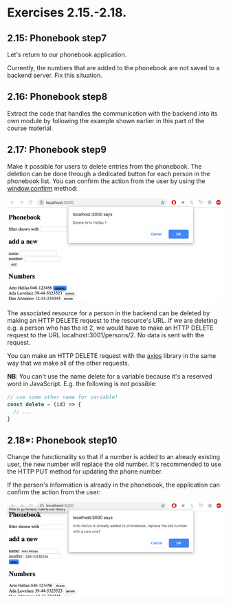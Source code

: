 # Exercises 2.15.-2.18.

## 2.15: Phonebook step7

Let's return to our phonebook application.

Currently, the numbers that are added to the phonebook are not saved to a backend server. Fix this situation.

## 2.16: Phonebook step8

Extract the code that handles the communication with the backend into its own module by following the example shown earlier in this part of the course material.

## 2.17: Phonebook step9

Make it possible for users to delete entries from the phonebook. The deletion can be done through a dedicated button for each person in the phonebook list. You can confirm the action from the user by using the [window.confirm](https://developer.mozilla.org/en-US/docs/Web/API/Window/confirm) method:

![ex-2_17 alert](images/ex-2_17.png)

The associated resource for a person in the backend can be deleted by making an HTTP DELETE request to the resource's URL. If we are deleting e.g. a person who has the id 2, we would have to make an HTTP DELETE request to the URL localhost:3001/persons/2. No data is sent with the request.

You can make an HTTP DELETE request with the [axios](https://github.com/axios/axios) library in the same way that we make all of the other requests.

**NB**: You can't use the name delete for a variable because it's a reserved word in JavaScript. E.g. the following is not possible:

```js
// use some other name for variable!
const delete = (id) => {
  // ...
}
```

## 2.18*: Phonebook step10

Change the functionality so that if a number is added to an already existing user, the new number will replace the old number. It's recommended to use the HTTP PUT method for updating the phone number.

If the person's information is already in the phonebook, the application can confirm the action from the user:

![ex-2_18 aadd phonebook](images/ex-2_18.png)
